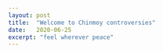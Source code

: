 ```yaml
---
layout: post
title:  "Welcome to Chinmoy controversies"
date:   2020-06-25
excerpt: "feel wherever peace"
---
```

